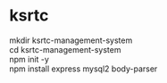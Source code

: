 # ksrtc

mkdir ksrtc-management-system</br>
cd ksrtc-management-system</br>
npm init -y</br>
npm install express mysql2 body-parser</br>
